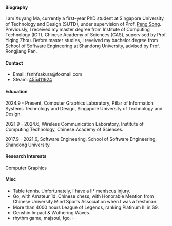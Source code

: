 
#### Biography
I am Xuyang Ma, currently a first-year PhD student at Singapore University of Technology and Design (SUTD), under supervision of Prof. [Peng Song](https://songpenghit.github.io/). Previously, I received my master degree from Institute of Computing Technology (ICT), Chinese Academy of Sciences (CAS), supervised by Prof. Yiqing Zhou. Before master studies, I reveived my bachelor degree from School of Software Engineering at Shandong University, advised by Prof. Rongjiang Pan. 

#### Contact
* Email: fsnhfsakura\@foxmail.com
* Steam: [455411924](https://steamcommunity.com/profiles/76561198415677652/)

#### Education
2024.9 - Present, Computer Graphics Laboratory, Pillar of Information Systems Technology and Design, Singapore University of Technology and Design. 

2021.9 - 2024.6, Wireless Communication Laboratory, Institute of Computing Technology, Chinese Academy of Sciences.

2017.9 - 2021.6, Software Engineering, School of Software Engineering, Shandong University.

#### Research Interests
Computer Graphics

#### Misc

* Table tennis. Unfortunately, I have a Ⅱ° meniscus injury.
* Go, with Amateur 1d. Chinese chess, with Honorable Mention
from Chinese University Mind Sports Association when I was a freshman.
* More than 4000 hours League of Legends, ranking Platinum III in S9.
* Genshin Impact & Wuthering Waves. 
* rhythm game, majsoul, fgo, ···